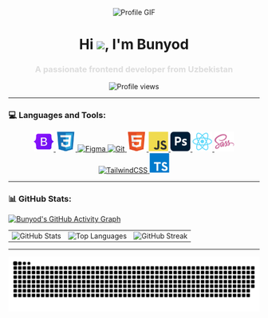 <p align="center">
  <img src="https://github.com/bunyodzaripov/bunyodzaripov/blob/main/source.gif?raw=true" width="150" height="150" alt="Profile GIF">
</p>

<h1 align="center">Hi <img src="https://media.giphy.com/media/hvRJCLFzcasrR4ia7z/giphy.gif" width="30px">, I'm Bunyod</h1>
<h3 align="center" style="color:#DCDCDC;">A passionate frontend developer from Uzbekistan</h3>

<p align="center">
  <img src="https://komarev.com/ghpvc/?username=bunyodzaripov&label=Profile%20views&color=grey&style=flat" alt="Profile views" />
</p>

---

### 💻 Languages and Tools:

<p align="center">
  <a href="https://getbootstrap.com" target="_blank" rel="noreferrer">
    <img src="https://raw.githubusercontent.com/devicons/devicon/master/icons/bootstrap/bootstrap-original.svg" alt="Bootstrap" width="40" height="40" />
  </a> 
  <a href="https://www.w3schools.com/css/" target="_blank" rel="noreferrer">
    <img src="https://raw.githubusercontent.com/devicons/devicon/master/icons/css3/css3-original.svg" alt="CSS3" width="40" height="40" />
  </a> 
  <a href="https://www.figma.com/" target="_blank" rel="noreferrer">
    <img src="https://www.vectorlogo.zone/logos/figma/figma-icon.svg" alt="Figma" width="40" height="40" />
  </a> 
  <a href="https://git-scm.com/" target="_blank" rel="noreferrer">
    <img src="https://www.vectorlogo.zone/logos/git-scm/git-scm-icon.svg" alt="Git" width="40" height="40" />
  </a> 
  <a href="https://www.w3.org/html/" target="_blank" rel="noreferrer">
    <img src="https://raw.githubusercontent.com/devicons/devicon/master/icons/html5/html5-original.svg" alt="HTML5" width="40" height="40" />
  </a> 
  <a href="https://developer.mozilla.org/en-US/docs/Web/JavaScript" target="_blank" rel="noreferrer">
    <img src="https://raw.githubusercontent.com/devicons/devicon/master/icons/javascript/javascript-original.svg" alt="JavaScript" width="40" height="40" />
  </a> 
  <a href="https://www.photoshop.com/en" target="_blank" rel="noreferrer">
    <img src="https://raw.githubusercontent.com/devicons/devicon/master/icons/photoshop/photoshop-plain.svg" alt="Photoshop" width="40" height="40" />
  </a> 
  <a href="https://reactjs.org/" target="_blank" rel="noreferrer">
    <img src="https://raw.githubusercontent.com/devicons/devicon/master/icons/react/react-original.svg" alt="React" width="40" height="40" />
  </a> 
  <a href="https://sass-lang.com" target="_blank" rel="noreferrer">
    <img src="https://raw.githubusercontent.com/devicons/devicon/master/icons/sass/sass-original.svg" alt="Sass" width="40" height="40" />
  </a> 
  <a href="https://tailwindcss.com/" target="_blank" rel="noreferrer">
    <img src="https://www.vectorlogo.zone/logos/tailwindcss/tailwindcss-icon.svg" alt="TailwindCSS" width="40" height="40" />
  </a> 
  <a href="https://www.typescriptlang.org/" target="_blank" rel="noreferrer">
    <img src="https://raw.githubusercontent.com/devicons/devicon/master/icons/typescript/typescript-original.svg" alt="TypeScript" width="40" height="40" />
  </a>
</p>

---

### 📊 GitHub Stats:
[![Bunyod's GitHub Activity Graph](https://github-readme-activity-graph.vercel.app/graph?username=bunyodzaripov&theme=react-dark)](https://github.com/ashutosh00710/github-readme-activity-graph)

<!-- 3 ta statistikani yonma-yon bir xil o'lchamda bo'lishi uchun table'dan foydalanamiz -->
<p align="center">
  <table>
    <tr>
      <!-- GitHub Stats -->
      <td>
        <img src="https://github-readme-stats.vercel.app/api?username=bunyodzaripov&show_icons=true&locale=en&theme=dark&bg_color=151515" alt="GitHub Stats" width="400" />
      </td>
      <!-- Top Languages -->
      <td>
        <img src="https://github-readme-stats.vercel.app/api/top-langs?username=bunyodzaripov&show_icons=true&locale=en&layout=compact&theme=dark&bg_color=151515" alt="Top Languages" width="400" />
      </td>
      <!-- GitHub Streak -->
      <td>
        <img src="https://github-readme-streak-stats.herokuapp.com/?user=bunyodzaripov&theme=dark" alt="GitHub Streak" width="400" />
      </td>
    </tr>
  </table>
</p>


---
<div align="center">
  <picture>
    <source media="(prefers-color-scheme: dark)" srcset="https://raw.githubusercontent.com/platane/platane/output/github-contribution-grid-snake-dark.svg">
    <source media="(prefers-color-scheme: light)" srcset="https://raw.githubusercontent.com/platane/platane/output/github-contribution-grid-snake.svg">
    <img alt="github contribution grid snake animation" src="https://raw.githubusercontent.com/platane/platane/output/github-contribution-grid-snake.svg">
  </picture>
</div>

